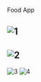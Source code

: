 Food App

![1](https://user-images.githubusercontent.com/87164152/148677134-29a2eb7d-d1a5-4854-80db-b13d71a8f923.png)
-
![2](https://user-images.githubusercontent.com/87164152/148677135-42567f76-7890-4ce6-b046-8500ec1e9575.png)
-
![3](https://user-images.githubusercontent.com/87164152/148677136-b26e5076-b70c-4665-9fa8-02c9f7f4cab0.png)
![4](https://user-images.githubusercontent.com/87164152/148677133-28f3693a-20b5-4cfb-9c94-ce5556c9e829.png)

